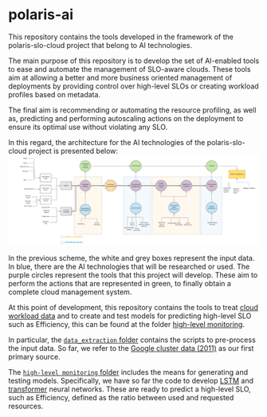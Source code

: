 # polaris-ai

This repository contains the tools developed in the framework of the polaris-slo-cloud project that belong to AI technologies.  

The main purpose of this repository is to develop the set of AI-enabled tools to ease and automate the management of SLO-aware clouds. These tools aim at allowing a better and more business oriented management of deployments by providing control over high-level SLOs or creating workload profiles based on metadata.  

The final aim is recommending or automating the resource profiling, as well as, predicting and performing autoscaling actions on the deployment to ensure its optimal use without violating any SLO.  

In this regard, the architecture for the AI technologies of the polaris-slo-cloud project is presented below:
![polaris-ai architecture](https://raw.githubusercontent.com/vikcas/figures/main/Polaris-ai_architecture_scheme.png)

In the previous scheme, the white and grey boxes represent the input data. In blue, there are the AI technologies that will be researched or used. The purple circles represent the tools that this project will develop. These aim to perform the actions that are represented in green, to finally obtain a complete cloud management system.

At this point of development, this repository contains the tools to treat [cloud workload data](./data_extraction) and to create and test models for predicting high-level SLO such as Efficiency, this can be found at the folder [high-level monitoring](./predictive_monitoring).

In particular, the [`data_extraction` folder](./data_extraction) contains the scripts to pre-process the input data. So far, we refer to the [Google cluster data (2011)](https://research.google/tools/datasets/cluster-workload-traces/) as our first primary source.

The [`high-level monitoring` folder](./predictive_monitoring) includes the means for generating and testing models. Specifically, we have so far the code to develop [LSTM](./predictive_monitoring/lstm_approach) and [transformer](./predictive_monitoring/transformer_approach) neural networks. These are ready to predict a high-level SLO, such as Efficiency, defined as the ratio between used and requested resources.
